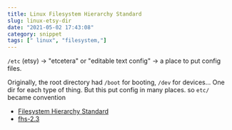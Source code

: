 ```yaml
---
title: Linux Filesystem Hierarchy Standard
slug: linux-etsy-dir
date: "2021-05-02 17:43:08"
category: snippet
tags: [" linux", "filesystem,"]
---
```


`/etc` (etsy) → "etcetera" or "editable text config" → a place to put config files.

Originally, the root directory had `/boot` for booting, `/dev` for devices... One dir for each type of thing. But this put config in many places. so `etc/` became convention

- [Filesystem Hierarchy Standard](https://en.wikipedia.org/wiki/Filesystem_Hierarchy_Standard)
- [fhs-2.3](https://www.pathname.com/fhs/pub/fhs-2.3.html)
